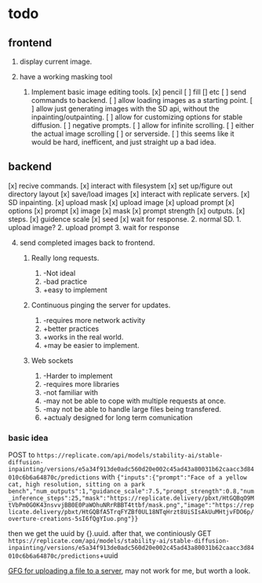 # todo

## frontend
1. display current image.

2. have a working masking tool
    1. Implement basic image editing tools.
        [x] pencil
        [ ] fill
        [] etc
[ ] send commands to backend.
[ ] allow loading images as a starting point.
[ ] allow just generating images with the SD api, without the inpainting/outpainting.
[ ] allow for customizing options for stable diffusion.
    [ ] negative prompts.
[ ] allow for infinite scrolling.
    [ ] either the actual image scrolling
    [ ] or serverside.
        [ ] this seems like it would be hard, inefficent, and just straight up a bad idea.
## backend
[x] recive commands.
[x] interact with filesystem
    [x] set up/figure out directory layout
    [x] save/load images
[x] interact with replicate servers.
    [x] SD inpainting.
        [x] upload mask
        [x] upload image
        [x] upload prompt
        [x] options
            [x] prompt
            [x] image
            [x] mask
            [x] prompt strength
            [x] outputs.
            [x] steps.
            [x] guidence scale
            [x] seed
        [x] wait for response.
    2. normal SD.
        1. upload image?
        2. upload prompt
        3. wait for response
    
4. send completed images back to frontend.
    1. Really long requests.
        1. -Not ideal
        2. -bad practice
        3. +easy to implement
    2. Continuous pinging the server for updates.

        1. -requires more network activity
        2. +better practices
        3. +works in the real world.
        4. +may be easier to implement.
    3. Web sockets
        1. -Harder to implement
        2. -requires more libraries
        3. -not familiar with
        4. -may not be able to cope with multiple requests at once.
        5. -may not be able to handle large files being transfered.
        6. +actualy designed for long term comunication

### basic idea


POST to `https://replicate.com/api/models/stability-ai/stable-diffusion-inpainting/versions/e5a34f913de0adc560d20e002c45ad43a80031b62caacc3d84010c6b6a64870c/predictions`
with 
`{"inputs":{"prompt":"Face of a yellow cat, high resolution, sitting on a park bench","num_outputs":1,"guidance_scale":7.5,"prompt_strength":0.8,"num_inference_steps":25,"mask":"https://replicate.delivery/pbxt/HtGQBqO9MtVbPm0G0K43nsvvjBB0E0PaWOhuNRrRBBT4ttbf/mask.png","image":"https://replicate.delivery/pbxt/HtGQBfA5TrqFYZBf0UL18NTqHrzt8UiSIsAkUuMHtjvFDO6p/overture-creations-5sI6fQgYIuo.png"}}`

then we get the uuid by {}.uuid.
after that, we continiously GET `https://replicate.com/api/models/stability-ai/stable-diffusion-inpainting/versions/e5a34f913de0adc560d20e002c45ad43a80031b62caacc3d84010c6b6a64870c/predictions`+uuid


[GFG for uploading a file to a server](https://www.geeksforgeeks.org/how-to-add-file-uploads-function-to-a-webpage-in-html/), may not work for me, but worth a look.
